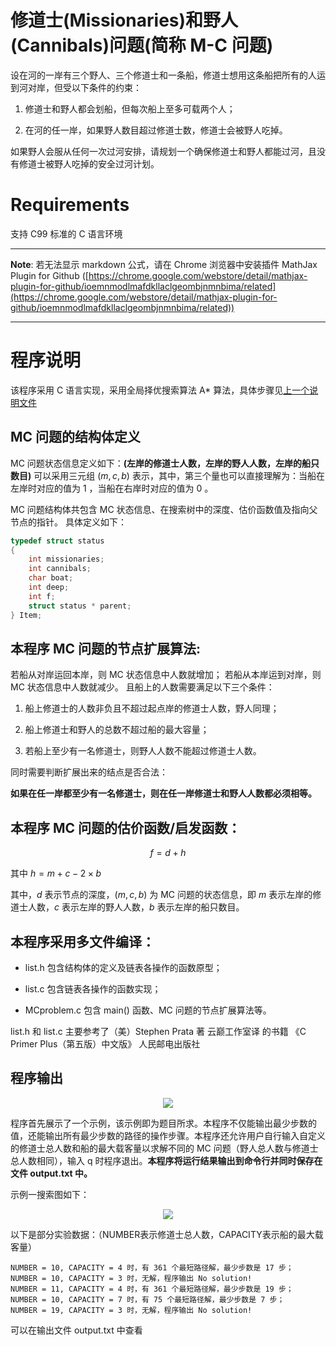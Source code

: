 # 修道士(Missionaries)和野人(Cannibals)问题(简称 M-C 问题)

设在河的一岸有三个野人、三个修道士和一条船，修道士想用这条船把所有的人运到河对岸，但受以下条件的约束：

1. 修道士和野人都会划船，但每次船上至多可载两个人；

2. 在河的任一岸，如果野人数目超过修道士数，修道士会被野人吃掉。

如果野人会服从任何一次过河安排，请规划一个确保修道士和野人都能过河，且没有修道士被野人吃掉的安全过河计划。

# Requirements

支持 C99 标准的 C 语言环境

****
**Note**: 若无法显示 markdown 公式，请在 Chrome 浏览器中安装插件 MathJax Plugin for Github ([https://chrome.google.com/webstore/detail/mathjax-plugin-for-github/ioemnmodlmafdkllaclgeombjnmnbima/related](https://chrome.google.com/webstore/detail/mathjax-plugin-for-github/ioemnmodlmafdkllaclgeombjnmnbima/related))
****

# 程序说明

该程序采用 C 语言实现，采用全局择优搜索算法 A\* 算法，具体步骤见[上一个说明文件](https://github.com/KevinNum1/IntelligentSearch/blob/master/README.md)

## MC 问题的结构体定义

MC 问题状态信息定义如下：**(左岸的修道士人数，左岸的野人人数，左岸的船只数目)**
可以采用三元组 $(m, c, b)$ 表示，其中，第三个量也可以直接理解为：当船在左岸时对应的值为 1 ，当船在右岸时对应的值为 0 。

MC 问题结构体共包含 MC 状态信息、在搜索树中的深度、估价函数值及指向父节点的指针。
具体定义如下：

```c
typedef struct status
{
	int missionaries;
	int cannibals;
	char boat;
	int deep;
	int f;
	struct status * parent;
} Item;
```

## 本程序 MC 问题的节点扩展算法:

若船从对岸运回本岸，则 MC 状态信息中人数就增加；
若船从本岸运到对岸，则 MC 状态信息中人数就减少。
且船上的人数需要满足以下三个条件：

1. 船上修道士的人数非负且不超过起点岸的修道士人数，野人同理；

2. 船上修道士和野人的总数不超过船的最大容量；

3. 若船上至少有一名修道士，则野人人数不能超过修道士人数。

同时需要判断扩展出来的结点是否合法：

**如果在任一岸都至少有一名修道士，则在任一岸修道士和野人人数都必须相等。**

## 本程序 MC 问题的估价函数/启发函数：

$$f=d+h$$

其中 $h=m+c-2\times b$

其中，$d$ 表示节点的深度，$(m, c, b)$ 为 MC 问题的状态信息，即 $m$ 表示左岸的修道士人数，$c$ 表示左岸的野人人数，$b$ 表示左岸的船只数目。

## 本程序采用多文件编译：

* list.h 包含结构体的定义及链表各操作的函数原型；

* list.c 包含链表各操作的函数实现；

* MCproblem.c 包含 main() 函数、MC 问题的节点扩展算法等。

list.h 和 list.c 主要参考了（美）Stephen Prata 著 云巅工作室译 的书籍 《C Primer Plus（第五版）中文版》 人民邮电出版社

## 程序输出

<div align=center>
	<img src="https://github.com/KevinNum1/IntelligentSearch/blob/master/images/MCoutput.png"/>
</div>

程序首先展示了一个示例，该示例即为题目所求。本程序不仅能输出最少步数的值，还能输出所有最少步数的路径的操作步骤。本程序还允许用户自行输入自定义的修道士总人数和船的最大载客量以求解不同的 MC 问题（野人总人数与修道士总人数相同），输入 q 时程序退出。**本程序将运行结果输出到命令行并同时保存在文件 output.txt 中。**

示例一搜索图如下：

<div align=center>
	<img src="https://github.com/KevinNum1/IntelligentSearch/blob/master/images/MCsteps.png"/>
</div>

以下是部分实验数据：（NUMBER表示修道士总人数，CAPACITY表示船的最大载客量）

```
NUMBER = 10, CAPACITY = 4 时，有 361 个最短路径解，最少步数是 17 步；
NUMBER = 10, CAPACITY = 3 时，无解，程序输出 No solution!
NUMBER = 11, CAPACITY = 4 时，有 361 个最短路径解，最少步数是 19 步；
NUMBER = 10, CAPACITY = 7 时，有 75 个最短路径解，最少步数是 7 步；
NUMBER = 19, CAPACITY = 3 时，无解，程序输出 No solution!
```

可以在输出文件 output.txt 中查看
